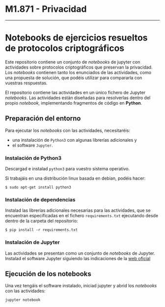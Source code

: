 # M1.871 - Privacidad
----

# Notebooks de ejercicios resueltos de protocolos criptográficos

Este repositorio contiene un conjunto de *notebooks* de jupyter con actividades sobre protocolos criptográficos que preservan la privacidad. Los *notebooks* contienen tanto los enunciados de las actividades, como una propuesta de solución, que podéis utilizar para compararla con vuestras respuestas.

El repositorio contiene las actividades en un único fichero de Jupyter *notebooks*. Las actividades están diseñadas para resolverlas dentro del propio *notebook*, implementando fragmentos de código en **Python**.

## Preparación del entorno

Para ejecutar los *notebooks* con las actividades, necesitaréis:
* una instalación de `Python3` con algunas librerías adicionales y
* el software `Jupyter`.

### Instalación de Python3

Descargad e instalad `python3` para vuestro sistema operativo.

Si trabajáis en una distribución linux basada en debian, podéis hacer:

```
$ sudo apt-get install python3
```

### Instalación de dependencias

Instalad las librerías adicionales necesarias para las actividades, que se encuentran especificadas en el fichero `requirements.txt` ejecutando desde dentro de la carpeta del repositorio:

```
$ pip install -r requirements.txt
```

### Instalación de Jupyter

Las actividades se presentan como un conjunto de *notebooks* de Jupyter. Instalad el software Jupyter siguiendo las indicaciones de la [web oficial](https://jupyter.org/install)

## Ejecución de los notebooks

Una vez tengáis el software instalado, iniciad jupyter y abrid los *notebooks* con las actividades:

```
jupyter notebook
```
